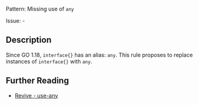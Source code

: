 Pattern: Missing use of `any`

Issue: -

## Description

Since GO 1.18, `interface{}` has an alias: `any`. This rule proposes to replace instances of `interface{}` with `any`.

## Further Reading

* [Revive - use-any](https://revive.run/r#use-any)